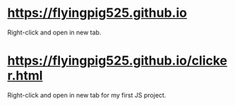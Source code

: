 

# https://flyingpig525.github.io
Right-click and open in new tab.

# https://flyingpig525.github.io/clicker.html
Right-click and open in new tab for my first JS project.
